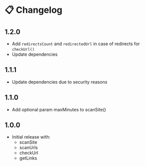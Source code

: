 # 📋 Changelog

## 1.2.0
- Add `redirectsCount` and `redirectedUrl` in case of redirects for `checkUrl()`
- Update dependencies

## 1.1.1
- Update dependencies due to security reasons

## 1.1.0
- Add optional param maxMinutes to scanSite()

## 1.0.0
- Initial release with:
  - scanSite
  - scanUrls
  - checkUrl
  - getLinks